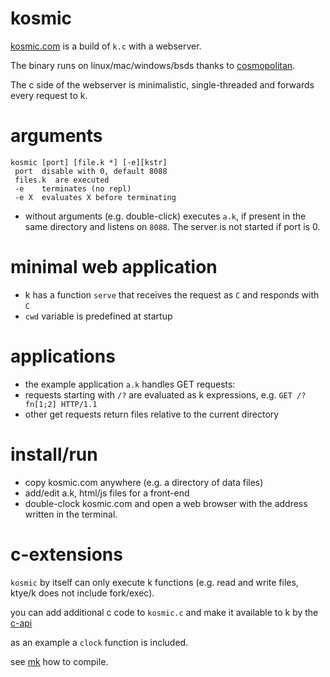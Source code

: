 # kosmic

[kosmic.com](https://github.com/ktye/i/releases/download/latest/kosmic.com)
is a build of `k.c` with a webserver.

The binary runs on linux/mac/windows/bsds thanks to [cosmopolitan](https://justine.lol/cosmopolitan/index.html).

The c side of the webserver is minimalistic, single-threaded and forwards every request to k.

# arguments

```
kosmic [port] [file.k *] [-e][kstr]
 port  disable with 0, default 8088
 files.k  are executed
 -e    terminates (no repl)
 -e X  evaluates X before terminating
```

- without arguments (e.g. double-click) executes `a.k`, if present in the same directory
  and listens on `8088`. The server is not started if port is 0.

# minimal web application
- k has a function `serve` that receives the request as `C` and responds with `C`
- `cwd` variable is predefined at startup

# applications

- the example application `a.k` handles GET requests:
- requests starting with `/?` are evaluated as k expressions, e.g. `GET /?fn[1;2] HTTP/1.1`
- other get requests return files relative to the current directory

# install/run
- copy kosmic.com anywhere (e.g. a directory of data files)
- add/edit a.k, html/js files for a front-end
- double-clock kosmic.com and open a web browser with the address written in the terminal.

# c-extensions

`kosmic` by itself can only execute k functions (e.g. read and write files, ktye/k does not include fork/exec).

you can add additional c code to `kosmic.c` and make it available to k by the [c-api](../+/k.h)

as an example a `clock` function is included.

see [mk](mk) how to compile.

